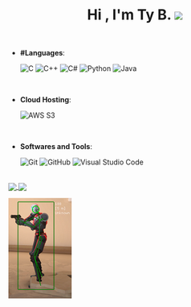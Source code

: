 <h1 align="center"><b>Hi , I'm Ty B. </b><img src="https://media.giphy.com/media/hvRJCLFzcasrR4ia7z/giphy.gif" width="35"></h1>
<!--  -->
<br>

<p align="center">

- **#Languages**:
    
    ![C](https://img.shields.io/badge/C%20-%232370ED.svg?style=for-the-badge&logo=c&logoColor=white)
    ![C++](https://img.shields.io/badge/C++%20-%2300599C.svg?style=for-the-badge&logo=c%2B%2B&logoColor=white)
    ![C#](https://img.shields.io/badge/C%23%20-%23239120.svg?style=for-the-badge&logo=c-sharp&logoColor=white)
    ![Python](https://img.shields.io/badge/Python%20-%2314354C.svg?style=for-the-badge&logo=python&logoColor=white)
    ![Java](https://img.shields.io/badge/Java%20-%23ED8B00.svg?style=for-the-badge&logo=openjdk&logoColor=white)

<br>   

- **Cloud Hosting**:

    ![AWS S3](https://img.shields.io/badge/AWS%20S3-%23569A31.svg?style=for-the-badge&logo=amazons3&logoColor=white)
    
<br>

- **Softwares and Tools**:

    ![Git](https://img.shields.io/badge/git-%23F05033.svg?style=for-the-badge&logo=git&logoColor=white)
    ![GitHub](https://img.shields.io/badge/github-%23121011.svg?style=for-the-badge&logo=github&logoColor=white)
    ![Visual Studio Code](https://img.shields.io/badge/Visual%20Studio%20Code-0078d7.svg?style=for-the-badge&logo=visual-studio-code&logoColor=white)

<br>

<a href="https://github.com/lil-skies/github-readme-stats">
  <img height=200 align="center" src="https://github-readme-stats.vercel.app/api?username=lil-skies" />
</a>
<a href="https://github.com/lil-skies/convoychat">
  <img height=200 align="center" src="https://github-readme-stats.vercel.app/api/top-langs?username=lil-skies&layout=compact&langs_count=8&card_width=320" />
</a>

![GAME HACKING](https://raw.githubusercontent.com/lil-skies/lil-skies/main/header.png)
